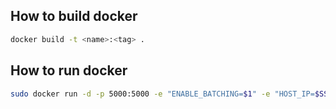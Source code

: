 ## How to build docker

```bash
docker build -t <name>:<tag> .
```

## How to run docker

```bash
sudo docker run -d -p 5000:5000 -e "ENABLE_BATCHING=$1" -e "HOST_IP=$SSH_CONNECTION" --name ${CLINAME} ${CLINAME}:${TAG} /docker-entrypoint.sh
```
